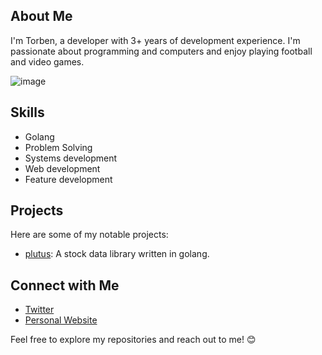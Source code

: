## About Me
I'm Torben, a developer with 3+ years of development experience. I'm passionate about programming and computers and enjoy playing football and video games.

![image](https://github.com/user-attachments/assets/782776a1-b0a4-4ed2-8764-510837af3b4b)

## Skills
- Golang
- Problem Solving
- Systems development
- Web development
- Feature development

## Projects
Here are some of my notable projects:
- [plutus](https://github.com/torbenconto/plutus): A stock data library written in golang.

## Connect with Me
- [Twitter](https://twitter.com/tconto_tech)
- [Personal Website](https://tconto.tech)

Feel free to explore my repositories and reach out to me! 😊
